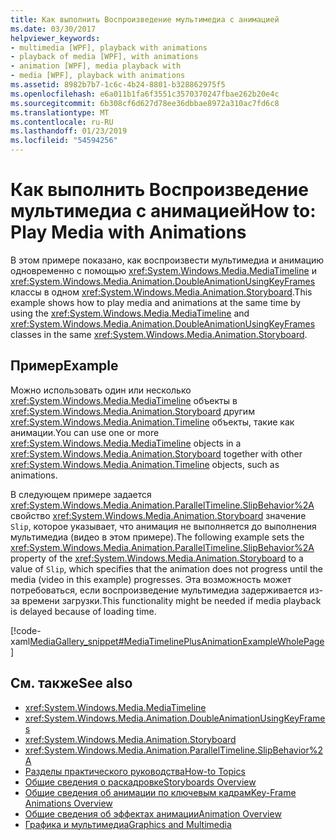 ```yaml
---
title: Как выполнить Воспроизведение мультимедиа с анимацией
ms.date: 03/30/2017
helpviewer_keywords:
- multimedia [WPF], playback with animations
- playback of media [WPF], with animations
- animation [WPF], media playback with
- media [WPF], playback with animations
ms.assetid: 8982b7b7-1c6c-4b24-8801-b328862975f5
ms.openlocfilehash: e6a011b1fa6f3551c3570370247fbae262b20e4c
ms.sourcegitcommit: 6b308cf6d627d78ee36dbbae8972a310ac7fd6c8
ms.translationtype: MT
ms.contentlocale: ru-RU
ms.lasthandoff: 01/23/2019
ms.locfileid: "54594256"
---
```

# <a name="how-to-play-media-with-animations"></a><span data-ttu-id="cf972-102">Как выполнить Воспроизведение мультимедиа с анимацией</span><span class="sxs-lookup"><span data-stu-id="cf972-102">How to: Play Media with Animations</span></span>
<span data-ttu-id="cf972-103">В этом примере показано, как воспроизвести мультимедиа и анимацию одновременно с помощью <xref:System.Windows.Media.MediaTimeline> и <xref:System.Windows.Media.Animation.DoubleAnimationUsingKeyFrames> классы в одном <xref:System.Windows.Media.Animation.Storyboard>.</span><span class="sxs-lookup"><span data-stu-id="cf972-103">This example shows how to play media and animations at the same time by using the <xref:System.Windows.Media.MediaTimeline> and <xref:System.Windows.Media.Animation.DoubleAnimationUsingKeyFrames> classes in the same <xref:System.Windows.Media.Animation.Storyboard>.</span></span>  
  
## <a name="example"></a><span data-ttu-id="cf972-104">Пример</span><span class="sxs-lookup"><span data-stu-id="cf972-104">Example</span></span>  
 <span data-ttu-id="cf972-105">Можно использовать один или несколько <xref:System.Windows.Media.MediaTimeline> объекты в <xref:System.Windows.Media.Animation.Storyboard> другим <xref:System.Windows.Media.Animation.Timeline> объекты, такие как анимации.</span><span class="sxs-lookup"><span data-stu-id="cf972-105">You can use one or more <xref:System.Windows.Media.MediaTimeline> objects in a <xref:System.Windows.Media.Animation.Storyboard> together with other <xref:System.Windows.Media.Animation.Timeline> objects, such as animations.</span></span>  
  
 <span data-ttu-id="cf972-106">В следующем примере задается <xref:System.Windows.Media.Animation.ParallelTimeline.SlipBehavior%2A> свойство <xref:System.Windows.Media.Animation.Storyboard> значение `Slip`, которое указывает, что анимация не выполняется до выполнения мультимедиа (видео в этом примере).</span><span class="sxs-lookup"><span data-stu-id="cf972-106">The following example sets the <xref:System.Windows.Media.Animation.ParallelTimeline.SlipBehavior%2A> property of the <xref:System.Windows.Media.Animation.Storyboard> to a value of `Slip`, which specifies that the animation does not progress until the media (video in this example) progresses.</span></span> <span data-ttu-id="cf972-107">Эта возможность может потребоваться, если воспроизведение мультимедиа задерживается из-за времени загрузки.</span><span class="sxs-lookup"><span data-stu-id="cf972-107">This functionality might be needed if media playback is delayed because of loading time.</span></span>  
  
 [!code-xaml[MediaGallery_snippet#MediaTimelinePlusAnimationExampleWholePage](../../../../samples/snippets/csharp/VS_Snippets_Wpf/MediaGallery_snippet/CSharp/MediaTimelinePlusAnimationExample.xaml#mediatimelineplusanimationexamplewholepage)]  
  
## <a name="see-also"></a><span data-ttu-id="cf972-108">См. также</span><span class="sxs-lookup"><span data-stu-id="cf972-108">See also</span></span>
- <xref:System.Windows.Media.MediaTimeline>
- <xref:System.Windows.Media.Animation.DoubleAnimationUsingKeyFrames>
- <xref:System.Windows.Media.Animation.Storyboard>
- <xref:System.Windows.Media.Animation.ParallelTimeline.SlipBehavior%2A>
- [<span data-ttu-id="cf972-109">Разделы практического руководства</span><span class="sxs-lookup"><span data-stu-id="cf972-109">How-to Topics</span></span>](../../../../docs/framework/wpf/graphics-multimedia/audio-and-video-how-to-topics.md)
- [<span data-ttu-id="cf972-110">Общие сведения о раскадровке</span><span class="sxs-lookup"><span data-stu-id="cf972-110">Storyboards Overview</span></span>](../../../../docs/framework/wpf/graphics-multimedia/storyboards-overview.md)
- [<span data-ttu-id="cf972-111">Общие сведения об анимации по ключевым кадрам</span><span class="sxs-lookup"><span data-stu-id="cf972-111">Key-Frame Animations Overview</span></span>](../../../../docs/framework/wpf/graphics-multimedia/key-frame-animations-overview.md)
- [<span data-ttu-id="cf972-112">Общие сведения об эффектах анимации</span><span class="sxs-lookup"><span data-stu-id="cf972-112">Animation Overview</span></span>](../../../../docs/framework/wpf/graphics-multimedia/animation-overview.md)
- [<span data-ttu-id="cf972-113">Графика и мультимедиа</span><span class="sxs-lookup"><span data-stu-id="cf972-113">Graphics and Multimedia</span></span>](../../../../docs/framework/wpf/graphics-multimedia/index.md)
